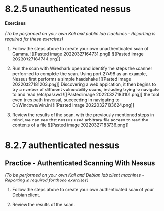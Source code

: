 # 8.2.5 unauthenticated nessus
#### Exercises

_(To be performed on your own Kali and public lab machines - Reporting is required for these exercises)_

1.  Follow the steps above to create your own unauthenticated scan of Gamma.
![[Pasted image 20220327164731.png]]
![[Pasted image 20220327164744.png]]

2.  Run the scan with Wireshark open and identify the steps the scanner performed to complete the scan.
Using port 27498 as an example, Nessus first performs a simple handshake
![[Pasted image 20220327181203.png]]
Discovering a web appication, it then begins to try a number of different vulnerability scans, including trying to navigate to and read /etc/passwd 
![[Pasted image 20220327183101.png]]
the tool even tries path traversal, succeeding in navigating to C:/Windows/win.ini
![[Pasted image 20220327183624.png]]

3.  Review the results of the scan.
with the previously mentioned steps in mind, we can see that nessus used arbitrary file access to read the contents of a file
![[Pasted image 20220327183736.png]]

# 8.2.7 authenticated nessus
## Practice - Authenticated Scanning With Nessus

_(To be performed on your own Kali and Debian lab client machines - Reporting is required for these exercises)_

1.  Follow the steps above to create your own authenticated scan of your Debian client.


2.  Review the results of the scan.